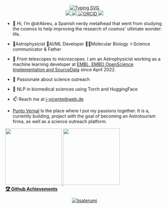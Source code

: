 <p align="center">
 <a href="https://git.io/typing-svg"><img src="https://readme-typing-svg.demolab.com?font=Consolas&duration=2000&pause=100&color=F7963F&background=FFFFFF00&center=true&vCenter=true&multiline=true&width=435&height=120&lines=Dr+Jorge+Abreu+Vicente;Natural+Language+Processing;ML+%26+AI+for+Science+upgrade" alt="Typing SVG" /></a> 
 <br/>

<!--
<a href="https://gkos.tech">
    <img src="https://img.shields.io/badge/Website-gkos.tech-red?style=flat-square">
</a>  
<a href="https://gkos.tech/Resume.pdf">
    <img src="https://img.shields.io/badge/PDF-CV-red?style=flat-square&logo=adobe">
</a>  
-->
<a href="https://www.linkedin.com/in/abreujorge-dataresearch">
    <img src="https://img.shields.io/badge/-Linkedin-blue?style=flat-square&logo=linkedin">
</a>
<a href="mailto:jorge.abreu@embo.com">
    <img src="https://img.shields.io/badge/-Email-red?style=flat-square&logo=gmail&logoColor=white">
</a>
<a href='https://orcid.org/my-orcid?orcid=0000-0002-0211-6416' target="_blank">
    <img alt='ORCID' src='https://img.shields.io/badge/ORCID-A6CE39.svg?style=for-the-badge&logo=ORCID&logoColor=white'>
</a>
<a href="https://pypi.org/user/drkostas/">
    <img src="https://img.shields.io/badge/PyPi-drkostas-blue?style=flat-square&logo=pypi&logoColor=white">
</a>

</p>




- 👋 Hi, I’m @drAbreu, a Spanish nerdy metalhead that went from studying the cosmos to help improving the research of cosmos' ultimate wonder: life.

- 🔭Astrophysicist 🤖AI/ML Developer 🧬🧫Molecular Biology ⚛Science communicator & Father 

- 👀 From telescopes to microscopes. I am an Astrophysicist working as a machine learning developer at [EMBL, EMBO OpenScience Implementation and SourceData](https://sourcedata.embo.org/) since April 2022. 

- 🥼 Passionate about science outreach

- 🤗 NLP in biomedical sciences using Torch and HuggingFace

- 📫 Reach me at j-vicente@web.de

- [Punto Vernal](https://kurtcovive.wixsite.com/puntovernal) Is the place where I put my passions together. It is a, currently building, project with the goal of becoming an Astrotourism firma, as well as a science outreach platform.

<div>
  <a href="https://github.com/drAbreu">
  <img height="180em" src="https://github-readme-stats.vercel.app/api?username=drAbreu&show_icons=true&theme=dracula&include_all_commits=true&count_private=true"/>
  <img height="180em" src="https://github-readme-stats.vercel.app/api/top-langs/?username=drAbreu&langs_count=15&hide_progress=true&theme=dracula"/>
    
<!--     [![Top Langs](https://github-readme-stats.vercel.app/api/top-langs/?username=anuraghazra)](https://github.com/anuraghazra/github-readme-stats) -->
 <br />
  <b>🏆 Github Achievements</b>
 <br />   
<p align="center"> <a href="https://github.com/lisaterumi"><img src="https://github-profile-trophy.vercel.app/?username=lisaterumi&margin-w=5&theme=dracula" alt="lisaterumi" /></a>
</div>

<!---
drAbreu/drAbreu is a ✨ special ✨ repository because its `README.md` (this file) appears on your GitHub profile.
You can click the Preview link to take a look at your changes.
--->
